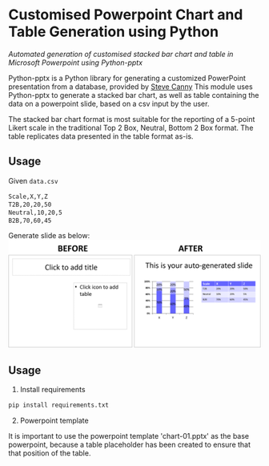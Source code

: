 # Customised Powerpoint Chart and Table Generation using Python
*Automated generation of customised stacked bar chart and table in Microsoft Powerpoint using Python-pptx* 

Python-pptx is a Python library for generating a customized PowerPoint presentation from a database, provided by [Steve Canny](https://python-pptx.readthedocs.io/en/latest/) This module uses Python-pptx to generate a stacked bar chart, as well as table containing the data on a powerpoint slide, based on a csv input by the user. 

The stacked bar chart format is most suitable for the reporting of a 5-point Likert scale in the traditional Top 2 Box, Neutral, Bottom 2 Box format. The table replicates data presented in the table format as-is. 


## Usage

Given `data.csv`

```
Scale,X,Y,Z
T2B,20,20,50
Neutral,10,20,5
B2B,70,60,45
```

Generate slide as below:
![alt text](images/beforeafter.png?raw=True "Powerpoint format.")

## Usage 

1. Install requirements 

```python
pip install requirements.txt
```

2. Powerpoint template 

It is important to use the powerpoint template 'chart-01.pptx' as the base powerpoint, because a table placeholder has been created to ensure that that position of the table. 


